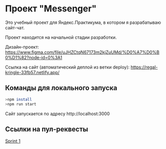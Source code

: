 # Проект "Messenger" 
Это учебный проект для Яндекс.Практикума, в котором я разрабатываю сайт-чат.

Проект находится на начальной стадии разработки.

Дизайн-проект: https://www.figma.com/file/uJHZCtqN67173m2kjZuUMd/%D0%A7%D0%B0%D1%82?node-id=0%3A1

Ссылка на сайт (автоматический деплой из ветки deploy): https://regal-kringle-33fb57.netlify.app/

## Команды для локального запуска
```bash
>npm install
>npm run start
```
Сайт запускается по адресу http://localhost:3000

## Ссылки на пул-реквесты

[Sprint 1](https://github.com/MariaShamkina/middle.messenger.praktikum.yandex/pull/1)
